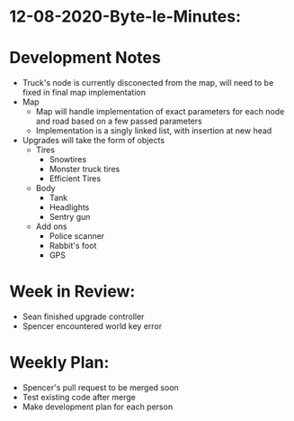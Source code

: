# 12-08-2020-Byte-le-Minutes:

# Development Notes
- Truck's node is currently disconected from the map, will need to be fixed in final map implementation
- Map
    - Map will handle implementation of exact parameters for each node and road based on a few passed parameters
    - Implementation is a singly linked list, with insertion at new head
- Upgrades will take the form of objects
    - Tires
        - Snowtires
        - Monster truck tires
        - Efficient Tires
    - Body
        - Tank
        - Headlights
        - Sentry gun
    - Add ons
        - Police scanner
        - Rabbit's foot
        - GPS

# Week in Review:
- Sean finished upgrade controller
- Spencer encountered world key error

# Weekly Plan:
- Spencer's pull request to be merged soon
- Test existing code after merge
- Make development plan for each person
